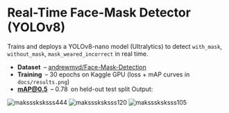 # Real-Time Face-Mask Detector (YOLOv8)

Trains and deploys a YOLOv8-nano model (Ultralytics) to detect
`with_mask`, `without_mask`, `mask_weared_incorrect` in real time.

* **Dataset** – [andrewmvd/Face-Mask-Detection](https://www.kaggle.com/datasets/andrewmvd/face-mask-detection)  
* **Training** – 30 epochs on Kaggle GPU (loss + mAP curves in `docs/results.png`)  
* **mAP@0.5** – 0.78 on held-out test split
Output:

![maksssksksss444](https://github.com/user-attachments/assets/b23baac9-30d7-4d9f-8bd6-f451f23f3f4c)
![maksssksksss120](https://github.com/user-attachments/assets/5c2d88e1-16ee-475b-b195-cb38699303a8)
![maksssksksss105](https://github.com/user-attachments/assets/f87206f4-9ad4-4f46-8c53-eb3d49bc5db1)
